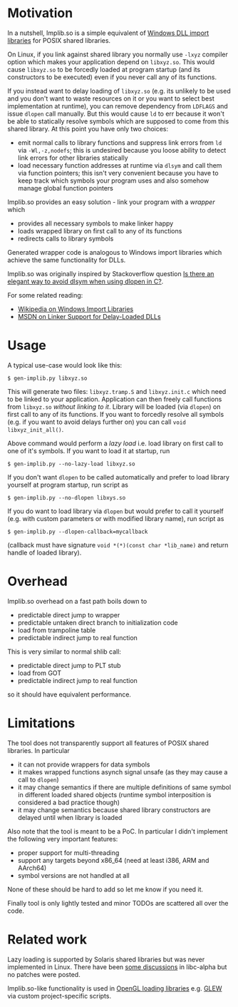 # Motivation

In a nutshell, Implib.so is a simple equivalent of [Windows DLL import libraries](http://www.digitalmars.com/ctg/implib.html) for POSIX shared libraries.

On Linux, if you link against shared library you normally use `-lxyz` compiler option which makes your application depend on `libxyz.so`. This would cause `libxyz.so` to be forcedly loaded at program startup (and its constructors to be executed) even if you never call any of its functions.

If you instead want to delay loading of `libxyz.so` (e.g. its unlikely to be used and you don't want to waste resources on it or you want to select best implementation at runtime), you can remove dependency from `LDFLAGS` and issue `dlopen` call manually. But this would cause `ld` to err because it won't be able to statically resolve symbols which are supposed to come from this shared library. At this point you have only two choices:
* emit normal calls to library functions and suppress link errors from `ld` via `-Wl,-z,nodefs`; this is undesired because you loose ability to detect link errors for other libraries statically
* load necessary function addresses at runtime via `dlsym` and call them via function pointers; this isn't very convenient because you have to keep track which symbols your program uses and also somehow manage global function pointers

Implib.so provides an easy solution - link your program with a _wrapper_ which
* provides all necessary symbols to make linker happy
* loads wrapped library on first call to any of its functions
* redirects calls to library symbols

Generated wrapper code is analogous to Windows import libraries which achieve the same functionality for DLLs.

Implib.so was originally inspired by Stackoverflow question [Is there an elegant way to avoid dlsym when using dlopen in C?](https://stackoverflow.com/questions/45917816/is-there-an-elegant-way-to-avoid-dlsym-when-using-dlopen-in-c/47221180).

For some related reading:
* [Wikipedia on Windows Import Libraries](https://en.wikipedia.org/wiki/Dynamic-link_library#Import_libraries)
* [MSDN on Linker Support for Delay-Loaded DLLs](https://msdn.microsoft.com/en-us/library/151kt790.aspx)

# Usage

A typical use-case would look like this:

```
$ gen-implib.py libxyz.so
```

This will generate two files: `libxyz.tramp.S` and `libxyz.init.c` which need to be linked to your application. Application can then freely call functions from `libxyz.so` _without linking to it_. Library will be loaded (via `dlopen`) on first call to any of its functions. If you want to forcedly resolve all symbols (e.g. if you want to avoid delays further on) you can call `void libxyz_init_all()`.

Above command would perform a _lazy load_ i.e. load library on first call to one of it's symbols. If you want to load it at startup, run

```
$ gen-implib.py --no-lazy-load libxyz.so
```

If you don't want `dlopen` to be called automatically and prefer to load library yourself at program startup, run script as

```
$ gen-implib.py --no-dlopen libxys.so
```

If you do want to load library via `dlopen` but would prefer to call it yourself (e.g. with custom parameters or with modified library name), run script as

```
$ gen-implib.py --dlopen-callback=mycallback
```

(callback must have signature `void *(*)(const char *lib_name)` and return handle of loaded library).

# Overhead

Implib.so overhead on a fast path boils down to
* predictable direct jump to wrapper
* predictable untaken direct branch to initialization code
* load from trampoline table
* predictable indirect jump to real function

This is very similar to normal shlib call:
* predictable direct jump to PLT stub
* load from GOT
* predictable indirect jump to real function

so it should have equivalent performance.

# Limitations

The tool does not transparently support all features of POSIX shared libraries. In particular
* it can not provide wrappers for data symbols
* it makes wrapped functions asynch signal unsafe (as they may cause a call to `dlopen`)
* it may change semantics if there are multiple definitions of same symbol in different loaded shared objects (runtime symbol interposition is considered a bad practice though)
* it may change semantics because shared library constructors are delayed until when library is loaded

Also note that the tool is meant to be a PoC. In particular I didn't implement the following very important features:
* proper support for multi-threading
* support any targets beyond x86\_64 (need at least i386, ARM and AArch64)
* symbol versions are not handled at all

None of these should be hard to add so let me know if you need it.

Finally tool is only lightly tested and minor TODOs are scattered all over the code.

# Related work

Lazy loading is supported by Solaris shared libraries but was never implemented in Linux. There have been [some discussions](https://www.sourceware.org/ml/libc-help/2013-02/msg00017.html) in libc-alpha but no patches were posted.

Implib.so-like functionality is used in [OpenGL loading libraries](https://www.khronos.org/opengl/wiki/OpenGL_Loading_Library) e.g. [GLEW](http://glew.sourceforge.net/) via custom project-specific scripts.

